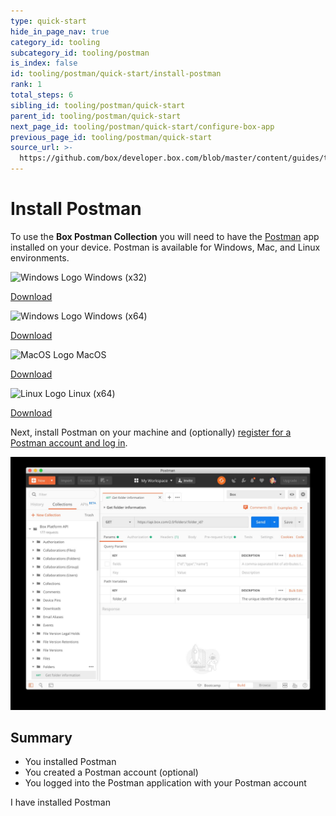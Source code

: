 ```yaml
---
type: quick-start
hide_in_page_nav: true
category_id: tooling
subcategory_id: tooling/postman
is_index: false
id: tooling/postman/quick-start/install-postman
rank: 1
total_steps: 6
sibling_id: tooling/postman/quick-start
parent_id: tooling/postman/quick-start
next_page_id: tooling/postman/quick-start/configure-box-app
previous_page_id: tooling/postman/quick-start
source_url: >-
  https://github.com/box/developer.box.com/blob/master/content/guides/tooling/postman/quick-start/1-install-postman.md
---
```


<!-- alex disable postman-postwoman -->

# Install Postman

To use the **Box Postman Collection** you will need to have the
[Postman][postman] app installed on your device.
Postman is available for Windows, Mac, and Linux environments.

<Grid columns='4'>

<Download>

![Windows Logo](./windows.png) Windows (x32)

<Trigger option='postman.downloaded' value='win32'>

[Download](https://dl.pstmn.io/download/latest/win32)

</Trigger>

</Download>

<Download>

![Windows Logo](./windows.png) Windows (x64)

<Trigger option='postman.downloaded' value='win64'>

[Download](https://dl.pstmn.io/download/latest/win64)

</Trigger>

</Download>

<Download>

![MacOS Logo](./macos.png) MacOS

<Trigger option='postman.downloaded' value='osx'>

[Download](https://dl.pstmn.io/download/latest/osx)

</Trigger>

</Download>

<Download>

![Linux Logo](./linux.png) Linux (x64)

<Trigger option='postman.downloaded' value='linux64'>

[Download](https://dl.pstmn.io/download/latest/linux64)

</Trigger>

</Download>

</Grid>

Next, install Postman on your machine and (optionally)
[register for a Postman account and log in][register].

<ImageFrame border center>

![Postman](./postman-example.png)

</ImageFrame>

## Summary

* You installed Postman
* You created a Postman account (optional) 
* You logged into the Postman application with your Postman account

<Observe option='postman.downloaded' value='win32,win64,osx,linux64'>
<Next>

I have installed Postman

</Next>

</Observe>

[register]: https://identity.getpostman.com/signup
[postman]: https://getpostman.com
